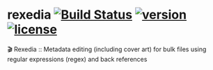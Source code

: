 # rexedia [![Build Status](https://travis-ci.com/Ktt-Development/rexedia.svg?branch=master)](https://travis-ci.com/Ktt-Development/rexedia) [![version](https://img.shields.io/github/v/release/Ktt-Development/rexedial&include_prereleases)](https://github.com/Ktt-Development/rexedial/releases) [![license](https://img.shields.io/github/license/Ktt-Development/rexedia)](https://github.com/Ktt-Development/rexedia/blob/master/LICENSE)

🎬 Rexedia :: Metadata editing (including cover art) for bulk files using regular expressions (regex) and back references